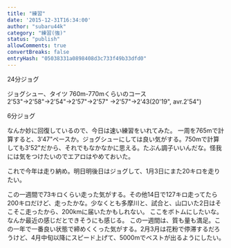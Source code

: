 ```yaml
---
title: "練習"
date: '2015-12-31T16:34:00'
author: "subaru44k"
category: "練習(強)"
status: "publish"
allowComments: true
convertBreaks: false
entryHash: "05038331a0898408d3c733f49b33dfd0"
---
```

24分ジョグ

ジョグシュー、タイツ
760m-770mくらいのコース
2'53"→2'58"→2'54"→2'57"→2'57"
→2'57"→2'43(20'19", avr.2'54")

6分ジョグ

なんか妙に回復しているので、今日は速い練習をいれてみた。
一周を765mで計算すると、3'47"ペースか。ジョグシューにしては良い気がする。750mで計算しても3'52"だから、それでもなかなかに思える。たぶん調子いいんだな。怪我には気をつけたいのでエアロはやめておいた。

これで今年は走り納め。明日明後日はジョグして、1月3日にまた20キロを走りたい。

この一週間で73キロくらい走った気がする。その他14日で127キロ走ってたら200キロだけど、走ったかな。少なくとも多摩川と、試合と、山口いた2日はそこそこ走ったから、200kmに届いたかもしれない。
ここをボトムにしたいな。なんか最近の感じだとできそうにも感じる。
この一週間は、質も量も満足。この一年で一番良い状態で締めくくった気がする。2月3月は花粉で停滞するだろうけど、4月中旬以降にスピード上げて、5000mでベストが出るようにしたい。
